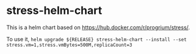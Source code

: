 # stress-helm-chart

This is a helm chart based on https://hub.docker.com/r/progrium/stress/.

To use it, 
`helm upgrade ${RELEASE} stress-helm-chart --install --set stress.vm=1,stress.vmBytes=500M,replicaCount=3`
